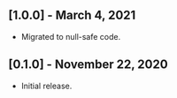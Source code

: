 ## [1.0.0] - March 4, 2021

* Migrated to null-safe code.

## [0.1.0] - November 22, 2020

* Initial release.
